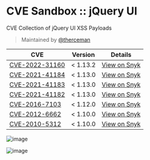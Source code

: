 # CVE Sandbox :: jQuery UI

CVE Collection of jQuery UI XSS Payloads

> Maintained by [@therceman](https://twitter.com/therceman)

| CVE | Version | Details |
| ------------- | ------------- | ------------- |
| [CVE-2022-31160](https://github.com/cve-sandbox/jquery-ui/blob/main/CVE-2022-31160/index.html) | < 1.13.2 | [View on Snyk](https://security.snyk.io/vuln/SNYK-JS-JQUERYUI-2946728) |
| [CVE-2021-41184](https://github.com/cve-sandbox/jquery-ui/blob/main/CVE-2021-41184/index.html) | < 1.13.0 | [View on Snyk](https://security.snyk.io/vuln/SNYK-JS-JQUERYUI-1767175) |
| [CVE-2021-41183](https://github.com/cve-sandbox/jquery-ui/blob/main/CVE-2021-41183/index.html) | < 1.13.0 | [View on Snyk](https://security.snyk.io/vuln/SNYK-JS-JQUERYUI-1767767) |
| [CVE-2021-41182](https://github.com/cve-sandbox/jquery-ui/blob/main/CVE-2021-41182/index.html) | < 1.13.0 | [View on Snyk](https://security.snyk.io/vuln/SNYK-JS-JQUERYUI-1767167) |
| [CVE-2016-7103](https://github.com/cve-sandbox/jquery-ui/blob/main/CVE-2016-7103/index.html) | < 1.12.0 | [View on Snyk](https://security.snyk.io/vuln/npm:jquery-ui:20160721) |
| [CVE-2012-6662](https://github.com/cve-sandbox/jquery-ui/blob/main/CVE-2012-6662/index.html) | < 1.10.0 | [View on Snyk](https://security.snyk.io/vuln/npm:jquery-ui:20121127) |
| [CVE-2010-5312](https://github.com/cve-sandbox/jquery-ui/blob/main/CVE-2010-5312/index.html) | < 1.10.0 | [View on Snyk](https://security.snyk.io/vuln/npm:jquery-ui:20100903) |

![image](https://user-images.githubusercontent.com/13289710/210627107-2ad965f7-bf75-40ed-8490-002af637debf.png)

![image](https://user-images.githubusercontent.com/13289710/210627133-92322d35-8f89-41ed-8363-36a32e396512.png)
